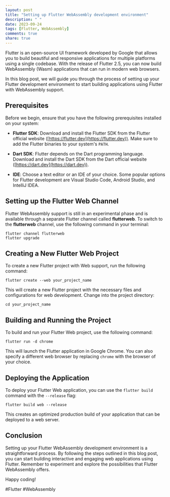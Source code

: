 ```yaml
---
layout: post
title: "Setting up Flutter WebAssembly development environment"
description: " "
date: 2023-09-24
tags: [Flutter, WebAssembly]
comments: true
share: true
---
```


Flutter is an open-source UI framework developed by Google that allows you to build beautiful and responsive applications for multiple platforms using a single codebase. With the release of Flutter 2.5, you can now build WebAssembly (Wasm) applications that can run in modern web browsers.

In this blog post, we will guide you through the process of setting up your Flutter development environment to start building applications using Flutter with WebAssembly support.

## Prerequisites

Before we begin, ensure that you have the following prerequisites installed on your system:

- **Flutter SDK**: Download and install the Flutter SDK from the Flutter official website ([https://flutter.dev](https://flutter.dev)). Make sure to add the Flutter binaries to your system's `PATH`.

- **Dart SDK**: Flutter depends on the Dart programming language. Download and install the Dart SDK from the Dart official website ([https://dart.dev](https://dart.dev)).

- **IDE**: Choose a text editor or an IDE of your choice. Some popular options for Flutter development are Visual Studio Code, Android Studio, and IntelliJ IDEA.

## Setting up the Flutter Web Channel

Flutter WebAssembly support is still in an experimental phase and is available through a separate Flutter channel called **flutterweb**. To switch to the **flutterweb** channel, use the following command in your terminal:

```
flutter channel flutterweb
flutter upgrade
```

## Creating a New Flutter Web Project

To create a new Flutter project with Web support, run the following command:

```
flutter create --web your_project_name
```

This will create a new Flutter project with the necessary files and configurations for web development. Change into the project directory:

```
cd your_project_name
```

## Building and Running the Project

To build and run your Flutter Web project, use the following command:

```
flutter run -d chrome
```

This will launch the Flutter application in Google Chrome. You can also specify a different web browser by replacing `chrome` with the browser of your choice.

## Deploying the Application

To deploy your Flutter Web application, you can use the `flutter build` command with the `--release` flag:

```
flutter build web --release
```

This creates an optimized production build of your application that can be deployed to a web server.

## Conclusion

Setting up your Flutter WebAssembly development environment is a straightforward process. By following the steps outlined in this blog post, you can start building interactive and engaging web applications using Flutter. Remember to experiment and explore the possibilities that Flutter WebAssembly offers.

Happy coding! 

#Flutter #WebAssembly